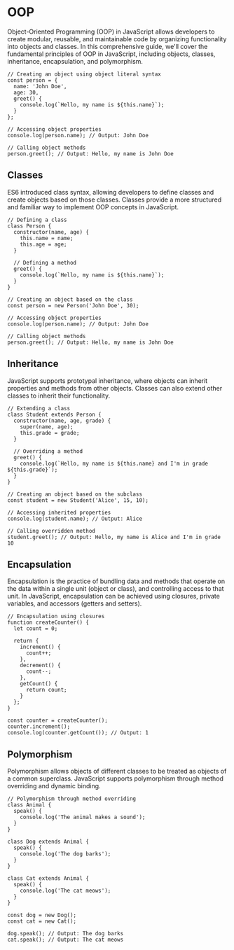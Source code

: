 # OOP 

Object-Oriented Programming (OOP) in JavaScript allows developers to create modular, reusable, and maintainable code by organizing functionality into objects and classes. In this comprehensive guide, we'll cover the fundamental principles of OOP in JavaScript, including objects, classes, inheritance, encapsulation, and polymorphism.


```
// Creating an object using object literal syntax
const person = {
  name: 'John Doe',
  age: 30,
  greet() {
    console.log(`Hello, my name is ${this.name}`);
  }
};

// Accessing object properties
console.log(person.name); // Output: John Doe

// Calling object methods
person.greet(); // Output: Hello, my name is John Doe
```


## Classes

ES6 introduced class syntax, allowing developers to define classes and create objects based on those classes. Classes provide a more structured and familiar way to implement OOP concepts in JavaScript.


```
// Defining a class
class Person {
  constructor(name, age) {
    this.name = name;
    this.age = age;
  }

  // Defining a method
  greet() {
    console.log(`Hello, my name is ${this.name}`);
  }
}

// Creating an object based on the class
const person = new Person('John Doe', 30);

// Accessing object properties
console.log(person.name); // Output: John Doe

// Calling object methods
person.greet(); // Output: Hello, my name is John Doe
```


## Inheritance

JavaScript supports prototypal inheritance, where objects can inherit properties and methods from other objects. Classes can also extend other classes to inherit their functionality.

```
// Extending a class
class Student extends Person {
  constructor(name, age, grade) {
    super(name, age);
    this.grade = grade;
  }

  // Overriding a method
  greet() {
    console.log(`Hello, my name is ${this.name} and I'm in grade ${this.grade}`);
  }
}

// Creating an object based on the subclass
const student = new Student('Alice', 15, 10);

// Accessing inherited properties
console.log(student.name); // Output: Alice

// Calling overridden method
student.greet(); // Output: Hello, my name is Alice and I'm in grade 10
```


## Encapsulation

Encapsulation is the practice of bundling data and methods that operate on the data within a single unit (object or class), and controlling access to that unit. In JavaScript, encapsulation can be achieved using closures, private variables, and accessors (getters and setters).

```
// Encapsulation using closures
function createCounter() {
  let count = 0;

  return {
    increment() {
      count++;
    },
    decrement() {
      count--;
    },
    getCount() {
      return count;
    }
  };
}

const counter = createCounter();
counter.increment();
console.log(counter.getCount()); // Output: 1
```


## Polymorphism

Polymorphism allows objects of different classes to be treated as objects of a common superclass. JavaScript supports polymorphism through method overriding and dynamic binding.

```
// Polymorphism through method overriding
class Animal {
  speak() {
    console.log('The animal makes a sound');
  }
}

class Dog extends Animal {
  speak() {
    console.log('The dog barks');
  }
}

class Cat extends Animal {
  speak() {
    console.log('The cat meows');
  }
}

const dog = new Dog();
const cat = new Cat();

dog.speak(); // Output: The dog barks
cat.speak(); // Output: The cat meows
```